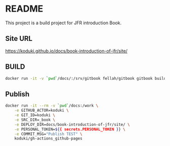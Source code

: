 # README

This project is a build project for JFR introduction Book.

## Site URL

https://koduki.github.io/docs/book-introduction-of-jfr/site/


## BUILD

```bash
docker run -it -v `pwd`/docs/:/srv/gitbook fellah/gitbook gitbook build
```

## Publish

```bash
docker run -it --rm -v `pwd`/docs:/work \
    -e GITHUB_ACTOR=koduki \
    -e GIT_ID=koduki \
    -e SRC_DIR=_book \
    -e DEPLOY_DIR=docs/book-introduction-of-jfr/site/ \
    -e PERSONAL_TOKEN=${{ secrets.PERSONAL_TOKEN }} \
    -e COMMIT_MSG="Publish TEST" \
    koduki/gh-actions_github-pages
```